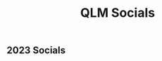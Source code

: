 ﻿---
layout: page
title: QLM Socials
subtitle:
---

## 2023 Socials
<script type="module" src="https://cdn.jsdelivr.net/npm/bsky-embed/dist/bsky-embed.es.js" async></script>
<bsky-embed feed="at://did:plc:rfrzhalcrvmrn6v3ycwrim44/app.bsky.feed.generator/aaaopomsq22gw"></bsky-embed>

